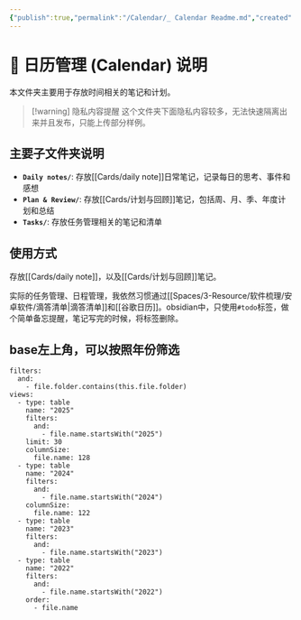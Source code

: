```yaml
---
{"publish":true,"permalink":"/Calendar/_ Calendar Readme.md","created":"2025-04-26","modified":"2025-07-11","tags":["workflow"],"cssclasses":""}
---
```



# 📅 日历管理 (Calendar) 说明

本文件夹主要用于存放时间相关的笔记和计划。

> [!warning] 隐私内容提醒
> 这个文件夹下面隐私内容较多，无法快速隔离出来并且发布，只能上传部分样例。

## 主要子文件夹说明

- **`Daily notes/`**: 存放[[Cards/daily note]]日常笔记，记录每日的思考、事件和感想
- **`Plan & Review/`**: 存放[[Cards/计划与回顾]]笔记，包括周、月、季、年度计划和总结
- **`Tasks/`**: 存放任务管理相关的笔记和清单

## 使用方式

存放[[Cards/daily note]]，以及[[Cards/计划与回顾]]笔记。

实际的任务管理、日程管理，我依然习惯通过[[Spaces/3-Resource/软件梳理/安卓软件/滴答清单\|滴答清单]]和[[谷歌日历]]。obsidian中，只使用`#todo`标签，做个简单备忘提醒，笔记写完的时候，将标签删除。

## base左上角，可以按照年份筛选

```base
filters:
  and:
    - file.folder.contains(this.file.folder)
views:
  - type: table
    name: "2025"
    filters:
      and:
        - file.name.startsWith("2025")
    limit: 30
    columnSize:
      file.name: 128
  - type: table
    name: "2024"
    filters:
      and:
        - file.name.startsWith("2024")
    columnSize:
      file.name: 122
  - type: table
    name: "2023"
    filters:
      and:
        - file.name.startsWith("2023")
  - type: table
    name: "2022"
    filters:
      and:
        - file.name.startsWith("2022")
    order:
      - file.name

```
